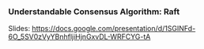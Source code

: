 ### Understandable Consensus Algorithm: Raft

Slides: https://docs.google.com/presentation/d/1SGINFd-6O_5SV0zVyYBnhfljiHjnGxvDL-WRFCYG-tA